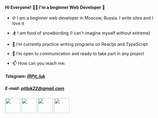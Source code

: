 #### Hi Everyone! 👨‍💻 I'm a beginner Web Developer 👋

-   🌐 I am a beginner web developer in Moscow, Russia. I write sites and I love it
-   🏂 I am fond of snowbording (I can't imagine myself without extreme)
-   🔭 I’m currently practice writing programs on Reactjs and TypeScript
-   🤝 I’m open to communication and ready to take part in any project

-   📫 How can you reach me:

##### Telegram: [@Pit_luk](https://t.me/Pit_luk 'Мой телеграм')

##### E-mail: pitluk22@gmail.com

<p>
    <img src="https://media.giphy.com/media/XAxylRMCdpbEWUAvr8/giphy.gif" width="50" height="50">
    <img src="https://media.giphy.com/media/fsEaZldNC8A1PJ3mwp/giphy.gif" width="50" height="50">
    <img src="https://media3.giphy.com/media/ln7z2eWriiQAllfVcn/source.gif" width="50" height="50">
    <img src="https://media1.giphy.com/media/eNAsjO55tPbgaor7ma/source.gif" width="50" height="50">
<p>

<!--
**PitLuk22/PitLuk22** is a ✨ _special_ ✨ repository because its `README.md` (this file) appears on your GitHub profile.

Here are some ideas to get you started:

- 🔭 I’m currently working on ...
- 🌱 I’m currently learning ...
- 👯 I’m looking to collaborate on ...
- 🤔 I’m looking for help with ...
- 💬 Ask me about ...
- 📫 How to reach me: ...
- 😄 Pronouns: ...
- ⚡ Fun fact: ...
-->
